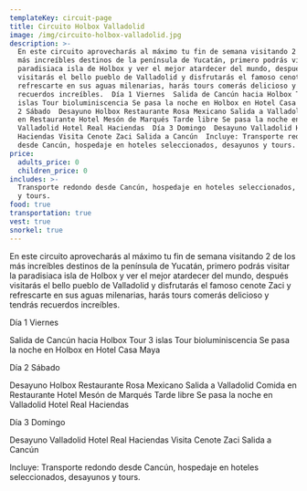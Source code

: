 ```yaml
---
templateKey: circuit-page
title: Circuito Holbox Valladolid
image: /img/circuito-holbox-valladolid.jpg
description: >-
  En este circuito aprovecharás al máximo tu fin de semana visitando 2 de los
  más increíbles destinos de la península de Yucatán, primero podrás visitar la
  paradisiaca isla de Holbox y ver el mejor atardecer del mundo, después
  visitarás el bello pueblo de Valladolid y disfrutarás el famoso cenote Zaci y
  refrescarte en sus aguas milenarias, harás tours comerás delicioso y tendrás
  recuerdos increíbles.  Día 1 Viernes  Salida de Cancún hacia Holbox Tour 3
  islas Tour bioluminiscencia Se pasa la noche en Holbox en Hotel Casa Maya  Día
  2 Sábado  Desayuno Holbox Restaurante Rosa Mexicano Salida a Valladolid Comida
  en Restaurante Hotel Mesón de Marqués Tarde libre Se pasa la noche en
  Valladolid Hotel Real Haciendas  Día 3 Domingo  Desayuno Valladolid Hotel Real
  Haciendas Visita Cenote Zaci Salida a Cancún  Incluye: Transporte redondo
  desde Cancún, hospedaje en hoteles seleccionados, desayunos y tours.
price:
  adults_price: 0
  children_price: 0
includes: >-
  Transporte redondo desde Cancún, hospedaje en hoteles seleccionados, desayunos
  y tours.
food: true
transportation: true
vest: true
snorkel: true
---
```

En este circuito aprovecharás al máximo tu fin de semana visitando 2 de los más increíbles destinos de la península de Yucatán, primero podrás visitar la paradisiaca isla de Holbox y ver el mejor atardecer del mundo, después visitarás el bello pueblo de Valladolid y disfrutarás el famoso cenote Zaci y refrescarte en sus aguas milenarias, harás tours comerás delicioso y tendrás recuerdos increíbles.

Día 1 Viernes

Salida de Cancún hacia Holbox
Tour 3 islas
Tour bioluminiscencia
Se pasa la noche en Holbox en Hotel Casa Maya

Día 2 Sábado

Desayuno Holbox Restaurante Rosa Mexicano
Salida a Valladolid
Comida en Restaurante Hotel Mesón de Marqués
Tarde libre
Se pasa la noche en Valladolid Hotel Real Haciendas

Día 3 Domingo

Desayuno Valladolid Hotel Real Haciendas
Visita Cenote Zaci
Salida a Cancún

Incluye: Transporte redondo desde Cancún, hospedaje en hoteles seleccionados, desayunos y tours.
